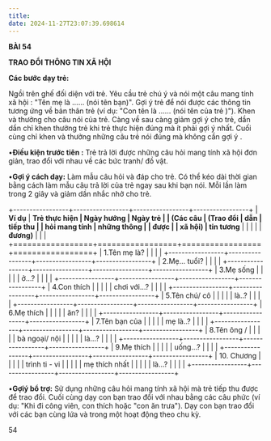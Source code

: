 ```yaml
---
title: 
date: 2024-11-27T23:07:39.698614
---
```

**BÀI 54**

**TRAO ĐỔI THÔNG TIN XÃ HỘI**

**Các bước dạy trẻ:**

Ngồi trên ghế đối diện với trẻ. Yêu cầu trẻ chú ý và nói một câu mang
tính xã hội : "Tên mẹ là ...... (nói tên bạn)". Gợi ý trẻ để nói
được các thông tin tương ứng về bản thân trẻ (ví dụ: "Con tên là
...... (nói tên của trẻ )"). Khen và thưởng cho câu nói của trẻ.
Càng về sau càng giảm gợi ý cho trẻ, dần dần chỉ khen thưởng trẻ khi
trẻ thực hiện đúng mà ít phải gợi ý nhất. Cuối cùng chỉ khen và thưởng
những câu trẻ nói đúng mà không cần gợi ý .

•**Điều kiện trước tiên :** Trẻ trả lời được những câu hỏi mang tính
xã hội đơn giản, trao đổi với nhau về các bức tranh/ đồ vật.

•**Gợi ý cách dạy:** Làm mẫu câu hỏi và đáp cho trẻ. Có thể kéo dài
thời gian bằng cách làm mẫu câu trả lời của trẻ ngay sau khi bạn nói.
Mỗi lần làm trong 2 giây và giảm dần nhắc nhở cho trẻ.

+-----------------+-----------------+-----------------+-----------------+
| **Ví dụ**    | **Trẻ thực hiện | **Ngày hướng  | **Ngày trẻ    |
| **(Các câu    | (Trao đổi**    | dẫn**         | tiếp thu      |
| hỏi mang tính | **những thông   |                 | được**        |
| xã hội)**     | tin tương**    |                 |                 |
|                 | **đương)**      |                 |                 |
+=================+=================+=================+=================+
| 1.Tên mẹ là?  |                 |                 |                 |
+-----------------+-----------------+-----------------+-----------------+
| 2.Mẹ... tuổi? |                 |                 |                 |
+-----------------+-----------------+-----------------+-----------------+
| 3.Mẹ sống     |                 |                 |                 |
| ở...?         |                 |                 |                 |
+-----------------+-----------------+-----------------+-----------------+
| 4.Con thích   |                 |                 |                 |
| chơi với...?  |                 |                 |                 |
+-----------------+-----------------+-----------------+-----------------+
| 5.Tên chú/ cô |                 |                 |                 |
| là..?         |                 |                 |                 |
+-----------------+-----------------+-----------------+-----------------+
| 6.Mẹ thích    |                 |                 |                 |
| ăn?           |                 |                 |                 |
+-----------------+-----------------+-----------------+-----------------+
| 7.Tên bạn của |                 |                 |                 |
| mẹ là..?      |                 |                 |                 |
+-----------------+-----------------+-----------------+-----------------+
| 8.Tên ông /   |                 |                 |                 |
| bà ngoại/ nội |                 |                 |                 |
| là...?        |                 |                 |                 |
+-----------------+-----------------+-----------------+-----------------+
| 9.Mẹ thích    |                 |                 |                 |
| uống...?      |                 |                 |                 |
+-----------------+-----------------+-----------------+-----------------+
| 10. Chương     |                 |                 |                 |
| trình ti - vi   |                 |                 |                 |
| mẹ thích nhất   |                 |                 |                 |
| là...?          |                 |                 |                 |
+-----------------+-----------------+-----------------+-----------------+

•**Gợiý bổ trợ:** Sử dụng những câu hỏi mang tính xã hội mà trẻ tiếp
thu được để trao đổi. Cuối cùng dạy con bạn trao đổi với nhau bằng các
câu phức (ví dụ: "Khi đi công viên, con thích hoặc "con ăn trưa"). Dạy
con bạn trao đổi với các bạn cùng lứa và trong một hoạt động theo chu
kỳ.

54

